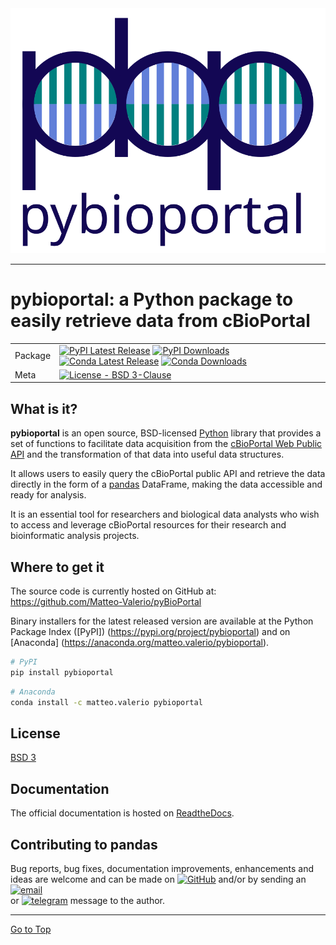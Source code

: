 <div align="center">
  <img src="https://raw.githubusercontent.com/Matteo-Valerio/pyBioPortal/master/docs/logo/pbp_light.svg"><br>
</div>

-----------------

# pybioportal: a Python package to easily retrieve data from cBioPortal

| | |
| --- | --- |
| Package | [![PyPI Latest Release](https://img.shields.io/pypi/v/pybioportal.svg)](https://pypi.org/project/pybioportal/) [![PyPI Downloads](https://img.shields.io/pypi/dm/pybioportal.svg?label=PyPI%20downloads)](https://pypi.org/project/pybioportal/) [![Conda Latest Release](https://img.shields.io/conda/v/matteo.valerio/pybioportal)](https://anaconda.org/matteo.valerio/pybioportal) [![Conda Downloads](https://img.shields.io/conda/dn/matteo.valerio/pybioportal.svg?label=Conda%20downloads)](https://anaconda.org/matteo.valerio/pybioportal) |
| Meta | [![License - BSD 3-Clause](https://img.shields.io/pypi/l/pybioportal.svg)](https://github.com/Matteo-Valerio/pyBioPortal/blob/master/LICENSE.txt) |


## What is it?

**pybioportal** is an open source, BSD-licensed [Python] library that provides a set of 
functions to facilitate data acquisition from the [cBioPortal Web Public API] and the transformation 
of that data into useful data structures.

It allows users to easily query the cBioPortal public API and retrieve the data directly in the form of a
[pandas] DataFrame, making the data accessible and ready for analysis.

It is an essential tool for researchers and biological data analysts who wish to access and leverage 
cBioPortal resources for their research and bioinformatic analysis projects.

[Python]: https://www.python.org/
[cBioPortal Web Public API]: https://www.cbioportal.org/api/swagger-ui/index.html
[pandas]: https://pandas.pydata.org/


## Where to get it
The source code is currently hosted on GitHub at:
https://github.com/Matteo-Valerio/pyBioPortal

Binary installers for the latest released version are available at the Python
Package Index ([PyPI]) (https://pypi.org/project/pybioportal) and on [Anaconda] (https://anaconda.org/matteo.valerio/pybioportal).

```sh
# PyPI
pip install pybioportal
```

```sh
# Anaconda
conda install -c matteo.valerio pybioportal
```


## License
[BSD 3](LICENSE.txt)

## Documentation
The official documentation is hosted on [ReadtheDocs](https://pybioportal.readthedocs.io/en/latest/).

## Contributing to pandas
Bug reports, bug fixes, documentation improvements, enhancements and ideas are welcome and can be made 
on [![GitHub](https://img.shields.io/badge/github-blue?logo=github)](https://github.com/Matteo-Valerio/pyBioPortal) 
and/or by sending an [![email](https://img.shields.io/badge/email-red?logo=maildotru)](mailto:mv.datascientist@outlook.com)   
or [![telegram](https://img.shields.io/badge/telegram-gray?logo=telegram)](https://telegram.me/MatteoValerio) message to the author.

<hr>

[Go to Top](#table-of-contents)
